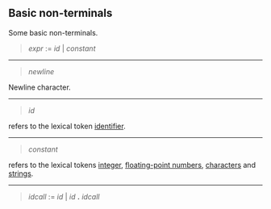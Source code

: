 ## Basic non-terminals

Some basic non-terminals.

> *expr* := *id* | *constant*

---

> *newline*

Newline character.

---

> *id*

refers to the lexical token [identifier](./lex_identifiers.md).

---

> *constant*

refers to the lexical tokens [integer](./lex_integers.md),
[floating-point numbers](./lex_floats.md), [characters](./lex_chars.md)
and [strings](./lex_strings.md).

---

> *idcall* := *id* | *id* **.** *idcall*
